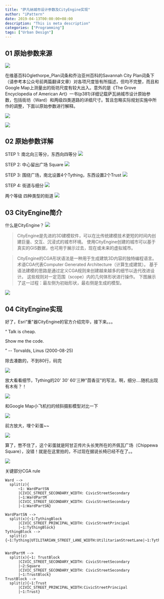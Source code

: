 ```yaml
---
title: "萨凡纳城市设计参数及CityEngine实现"
author: "iPattern"
date: 2019-04-13T00:00:00+08:00
description: "This is meta description"
categories: ["Programming"]
tags: ["Urban Design"]
---
```


## 01 原始参数来源
![](/images/posts/2019-04-savannah-1-book.webp)

在维基百科Oglethorpe_Plan词条和乔治亚州百科的Savannah City Plan词条下（请参考本公众号前两篇翻译文章）对各项尺度皆有所描述，但均不完整，而且和Google Map上测量出的街坊尺度有较大出入。意外的是《The Grove Encyclopedia of American Art》一书(p381)详细记载萨瓦纳城市设计原始参数，包括街坊（Ward）和两级四类道路的详细尺寸。暂且忽略实际规划实施中所作的调整，下面以原始参数进行解释。

![](/images/posts/2019-04-savannah-02-pr.webp)

![](/images/posts/2019-04-savannah-03-pr.webp)

## 02 原始参数详解

STEP 1: 南北向三等分，东西向四等分
![](/images/posts/2019-04-savannah-04-s1.webp)


STEP 2: 中心留出广场 Square
![](/images/posts/2019-04-savannah-05-s2.webp)

STEP 3: 围绕广场，南北设置4个Tything，东西设置2个Trust
![](/images/posts/2019-04-savannah-06-s3.webp)

STEP 4: 街道与细分
![](/images/posts/2019-04-savannah-07-s4.webp)

两个等级 四种类型的街道
![](/images/posts/2019-04-savannah-08.webp)



## 03 CityEngine简介

什么是CityEngine？
![](/images/posts/2019-04-savannah-09.webp)




> CityEngine是先进的3D建模软件，可以在比传统建模技术更短的时间内创建巨量、交互、沉浸式的城市环境。 使用CityEngine创建的城市可以基于真实的GIS数据，也可用于展示过去，现在或未来的虚拟城市。



> CityEngine的CGA形状语法是一种用于生成建筑3D内容的独特编程语言。 术语CGA代表Computer Generated Architecture（计算生成建筑）。 基于语法建模的思路是通过定义CGA规则来创建越来越多的细节以迭代改进设计。 这些规则对一定范围（scope）内的几何体形状进行操作。 下图展示了这一过程：最左侧为初始形状，最右侧是生成的模型。

![](/images/posts/2019-04-savannah-10.jpeg)



## 04 CityEngine实现



好了，Esri“重"器CityEngine的官方介绍完毕，接下来。。。

“ 
Talk is cheap.

 
Show me the code.

 ”
-- Torvalds, Linus (2000-08-25)



除去凑数的，不到80行，码完

![](/images/posts/2019-04-savannah-11.webp)

放大看看细节，Tything的20' 30' 60'三种"茴香豆"的写法，啊，细分....随机出现有木有？！

![](/images/posts/2019-04-savannah-12.jpeg)

和Google Map小飞机扫的倾斜摄影模型对比一下

![](/images/posts/2019-04-savannah-13.webp)

前方放大，埋个彩蛋~~

![](/images/posts/2019-04-savannah-14.webp)




算了，憋不住了，这个彩蛋就是阿甘正传片头长凳所在的齐佩瓦广场（Chippewa Square），没错！就是在这里拍的，不过现在据说长椅已经不在了。。

![](/images/posts/2019-04-savannah-15.webp)



关键部分CGA rule
```
Ward -->
  split(z){
      ~1: WardPartSN
      |CIVIC_STREET_SECONDARY_WIDTH: CivicStreetSecondary
      |~1:WardPartM
      |CIVIC_STREET_SECONDARY_WIDTH: CivicStreetSecondary
      |~1:WardPartSN}

WardPartSN -->
  split(x){~1:TythingBlock
      |CIVIC_STREET_PRINCIPAL_WIDTH: CivicStreetPrincipal
      |~1:TythingBlock}    
TythingBlock -->
  split(z){~1:Tything|UTILITARIAN_STREET_LANE_WIDTH:UtilitarianStreetLane|~1:Tything}


WardPartM -->
  split(x){~1: TrustBlock
      |CIVIC_STREET_SECONDARY_WIDTH: CivicStreetSecondary
      |~2:Square
      |CIVIC_STREET_SECONDARY_WIDTH: CivicStreetSecondary
      |~1:TrustBlock}
TrustBlock -->
  split(z){~1:Trust
      |CIVIC_STREET_PRINCIPAL_WIDTH:CivicStreetPrincipal
      |~1:Trust}
```
